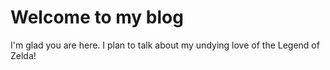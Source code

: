 # Welcome to my blog

I'm glad you are here. I plan to talk about my undying love of the Legend of Zelda!
